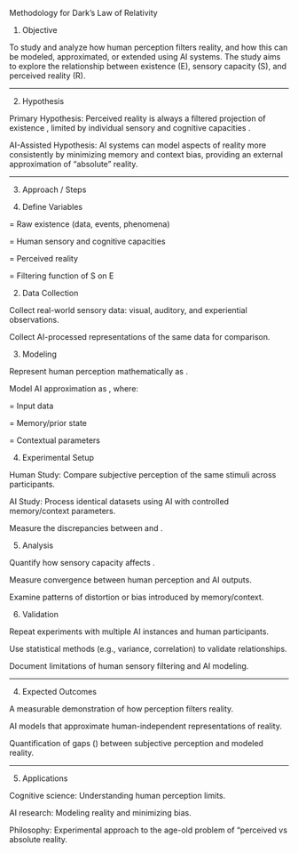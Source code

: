 Methodology for Dark’s Law of Relativity

1. Objective

To study and analyze how human perception filters reality, and how this can be modeled, approximated, or extended using AI systems. The study aims to explore the relationship between existence (E), sensory capacity (S), and perceived reality (R).


---

2. Hypothesis

Primary Hypothesis: Perceived reality  is always a filtered projection of existence , limited by individual sensory and cognitive capacities .

AI-Assisted Hypothesis: AI systems can model aspects of reality more consistently by minimizing memory and context bias, providing an external approximation of “absolute” reality.



---

3. Approach / Steps

1. Define Variables

 = Raw existence (data, events, phenomena)

 = Human sensory and cognitive capacities

 = Perceived reality

 = Filtering function of S on E



2. Data Collection

Collect real-world sensory data: visual, auditory, and experiential observations.

Collect AI-processed representations of the same data for comparison.



3. Modeling

Represent human perception mathematically as .

Model AI approximation as , where:

 = Input data

 = Memory/prior state

 = Contextual parameters




4. Experimental Setup

Human Study: Compare subjective perception of the same stimuli across participants.

AI Study: Process identical datasets using AI with controlled memory/context parameters.

Measure the discrepancies between  and .



5. Analysis

Quantify how sensory capacity  affects .

Measure convergence between human perception and AI outputs.

Examine patterns of distortion or bias introduced by memory/context.



6. Validation

Repeat experiments with multiple AI instances and human participants.

Use statistical methods (e.g., variance, correlation) to validate relationships.

Document limitations of human sensory filtering and AI modeling.





---

4. Expected Outcomes

A measurable demonstration of how perception filters reality.

AI models that approximate human-independent representations of reality.

Quantification of gaps () between subjective perception and modeled reality.



---

5. Applications

Cognitive science: Understanding human perception limits.

AI research: Modeling reality and minimizing bias.

Philosophy: Experimental approach to the age-old problem of “perceived vs absolute reality.
